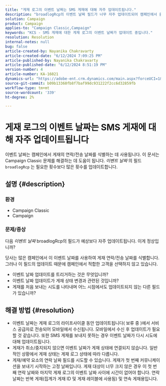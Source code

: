 ```yaml
---
title: "게재 로그의 이벤트 날짜는 SMS 게재에 대해 자주 업데이트됩니다."
description: "broadlogRcp의 이벤트 날짜 필드가 너무 자주 업데이트되어 캠페인에서 올바른 고객을 선택하지 않는 이유를 알아봅니다."
solution: Campaign
product: Campaign
applies-to: "Campaign Classic,Campaign"
keywords: "KCS - SMS 게재에 대한 게재 로그의 이벤트 날짜가 업데이트 중입니다."
resolution: Resolution
internal-notes: null
bug: false
article-created-by: Nayanika Chakravarty
article-created-date: "6/12/2024 7:09:25 PM"
article-published-by: Nayanika Chakravarty
article-published-date: "6/12/2024 8:51:19 PM"
version-number: 4
article-number: KA-16021
dynamics-url: "https://adobe-ent.crm.dynamics.com/main.aspx?forceUCI=1&pagetype=entityrecord&etn=knowledgearticle&id=f6d39f42-ef28-ef11-840a-000d3a3764e0"
source-git-commit: b09b13360fb8f7baf99dc931222f2cc6d32859fb
workflow-type: tm+mt
source-wordcount: '339'
ht-degree: 2%

---
```


# 게재 로그의 이벤트 날짜는 SMS 게재에 대해 자주 업데이트됩니다


이벤트 날짜는 캠페인에서 게재의 연락/전송 날짜를 식별하는 데 사용됩니다. 이 문서는 Campaign Classic 문제를 해결하는 데 도움이 됩니다. *이벤트 날짜* 의 필드 `broadlogRcp` 는 필요한 횟수보다 많은 횟수를 업데이트합니다.

## 설명 {#description}


### <b>환경</b>

- Campaign Classic
- Campaign


### <b>문제/증상</b>

다음 *이벤트 날짜* broadlogRcp의 필드가 예상보다 자주 업데이트됩니다. 이게 정상입니까?

당사는 많은 캠페인에서 이 이벤트 날짜를 사용하여 게재 연락/전송 날짜를 식별합니다. 그러나 이 필드의 업데이트 때문에 캠페인에서 적합한 고객을 선택하지 않고 있습니다.

- 이벤트 날짜 업데이트를 트리거하는 것은 무엇입니까?
- 이벤트 날짜 업데이트가 게재 상태 변경과 관련된 것입니까?
- 게재를 처음 보내는 시도를 나타내며 어느 시점에서도 업데이트되지 않는 다른 필드가 있습니까?





## 해결 방법 {#resolution}


- 이벤트 날짜는 게재 로그의 라이프사이클 동안 업데이트됩니다( 보류 중 )에서 서비스 공급자로 전송되어 모바일에서 수신됩니다. 모바일에서 수신 후 업데이트가 필요할 것 같습니다. 또한 SMS 게재를 보내지 못하는 경우 이벤트 날짜가 다시 시도에 대해 업데이트됩니다.
- 게재가 취소/중지되지 않으면 이벤트 날짜가 게재 상태에 연결되지 않습니다. 일반적인 상황에서 게재 상태는 게재 로그 상태에 따라 다릅니다.
- 게재/예약 요소의 연락 날짜 필드를 시도할 수 있습니다. 게재가 첫 번째 커뮤니케이션을 보내기 시작하는 고정 날짜입니다. 게재 대상이 너무 크지 않은 경우 이 첫 번째 연락 날짜와 마지막 게재 로그의 이벤트 날짜 사이에 시간이 없어야 합니다. 연락 날짜는 반복 게재(집계가 게재 ID 및 게재 레이블에 사용됨) 및 연속 게재용입니다.

